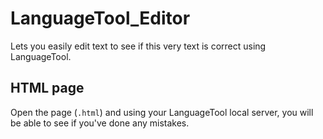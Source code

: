 # LanguageTool_Editor
Lets you easily edit text to see if this very text is correct using LanguageTool.

## HTML page
Open the page (`.html`) and using your LanguageTool local server, you will be able to see if you've done any mistakes.